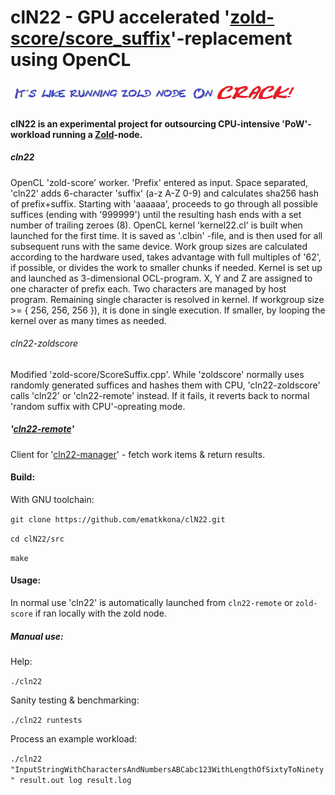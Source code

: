 # clN22 - GPU accelerated '[zold-score/score_suffix](https://github.com/zold-io/zold-score)'-replacement using OpenCL
![slog](misc/smlogo.png)

#### clN22 is an experimental project for outsourcing CPU-intensive 'PoW'-workload running a [Zold](https://zold.io/)-node.

##### cln22
OpenCL 'zold-score' worker. 'Prefix' entered as input. Space separated, 'cln22' adds 6-character 'suffix' (a-z A-Z 0-9) and calculates sha256 hash of prefix+suffix. Starting with 'aaaaaa', proceeds to go through all possible suffices (ending with '999999') until the resulting hash ends with a set  number of trailing zeroes (8).
OpenCL kernel 'kernel22.cl' is built when launched for the first time. It is saved as '.clbin' -file, and is then used for all subsequent runs with the same device.
Work group sizes are calculated according to the hardware used, takes advantage with full multiples of '62', if possible, or divides the work to smaller chunks if needed.
Kernel is set up and launched as 3-dimensional OCL-program. X, Y and Z are assigned to one character of prefix each. Two characters are managed by host program. Remaining single character is resolved in kernel. If workgroup size >= { 256, 256, 256 }), it is done in single execution. If smaller, by looping the kernel over as many times as needed.
###### cln22-zoldscore
Modified 'zold-score/ScoreSuffix.cpp'. While 'zoldscore' normally uses randomly generated suffices and hashes them with CPU, 'cln22-zoldscore' calls 'cln22' or 'cln22-remote' instead. If it fails, it reverts back to normal 'random suffix with CPU'-opreating mode.
##### '[cln22-remote](https://github.com/ematkkona/cln22-remote)'
Client for '[cln22-manager](https://github.com/ematkkona/clNManager-deno)' - fetch work items & return results.

#### Build:
With GNU toolchain:

`git clone https://github.com/ematkkona/clN22.git`

`cd clN22/src`

`make`

#### Usage:
In normal use 'cln22' is automatically launched from `cln22-remote` or `zold-score` if ran locally with the zold node.
##### Manual use:

Help:

`./cln22`

Sanity testing & benchmarking:

`./cln22 runtests`

Process an example workload:

`./cln22 "InputStringWithCharactersAndNumbersABCabc123WithLengthOfSixtyToNinety" result.out log result.log`
